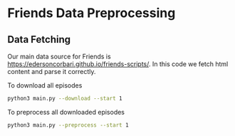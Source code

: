 # Friends Data Preprocessing

## Data Fetching

Our main data source for Friends is https://edersoncorbari.github.io/friends-scripts/. In this code we fetch html content and parse it correctly.

To download all episodes

```bash
python3 main.py --download --start 1
```

To preprocess all downloaded episodes

```bash
python3 main.py --preprocess --start 1
```
